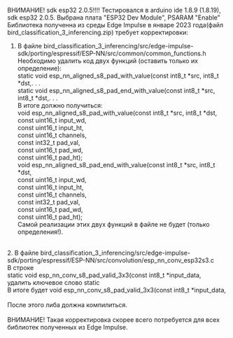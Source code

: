 ВНИМАНИЕ! sdk esp32 2.0.5!!!!
Тестировался в arduino ide 1.8.9 (1.8.19), sdk esp32 2.0.5. Выбрана плата "ESPЗ2 Dev Module", PSARAM "Enable" <br>
Библиотека полученна из среды Edge Impulse в январе 2023 года(файл bird_classification_3_inferencing.zip) требует корректировки:<br>
1. В файле bird_classification_3_inferencing/src/edge-impulse-sdk/porting/espressif/ESP-NN/src/common/common_functions.h<br>
Необходимо удалить код двух функций (оставить только их определение):<br>
static void esp_nn_aligned_s8_pad_with_value(const int8_t *src, int8_t *dst,. . .<br>
static void esp_nn_aligned_s8_pad_end_with_value(const int8_t *src, int8_t *dst,. . .<br>
В итоге должно получиться:<br>
void esp_nn_aligned_s8_pad_with_value(const int8_t *src, int8_t *dst,<br>
                                             const uint16_t input_wd,<br>
                                             const uint16_t input_ht,<br>
                                             const uint16_t channels,<br>
                                             const int32_t pad_val,<br>
                                             const uint16_t pad_wd,<br>
                                             const uint16_t pad_ht);<br>
void esp_nn_aligned_s8_pad_end_with_value(const int8_t *src, int8_t *dst,<br>
                                                 const uint16_t input_wd,<br>
                                                 const uint16_t input_ht,<br>
                                                 const uint16_t channels,<br>
                                                 const int32_t pad_val,<br>
                                                 const uint16_t pad_wd,<br>
                                                 const uint16_t pad_ht);<br>
Самой реализации этих двух функций в файле не будет (только определения!).
<br>
2. В файле bird_classification_3_inferencing/src/edge-impulse-sdk/porting/espressif/ESP-NN/src/convolution/esp_nn_conv_esp32s3.c<br>
В строке<br>
static void esp_nn_conv_s8_pad_valid_3x3(const int8_t *input_data,<br>
удалить ключевое слово static<br>
В итоге будет void esp_nn_conv_s8_pad_valid_3x3(const int8_t *input_data,<br>
<br>
После этого либа должна компилиться.<br>
<br>
ВНИМАНИЕ! Такая корректировка скорее всего потребуется для всех библиотек полученных из Edge Impulse.
<br>
